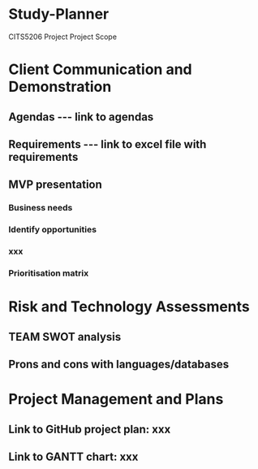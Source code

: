 # Study-Planner
CITS5206 Project
Project Scope
# Client Communication and Demonstration
## Agendas --- link to agendas
## Requirements --- link to excel file with requirements
## MVP presentation
### Business needs
### Identify opportunities
### xxx
### Prioritisation matrix
# Risk and Technology Assessments
## TEAM SWOT analysis
## Prons and cons with languages/databases
# Project Management and Plans
## Link to GitHub project plan: xxx
## Link to GANTT chart: xxx
